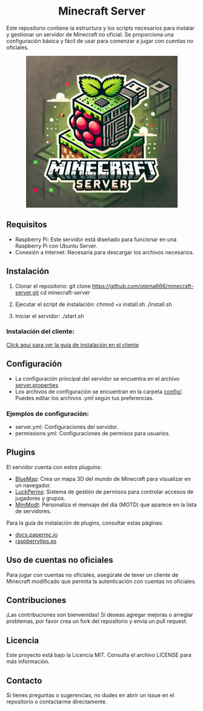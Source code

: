 <h1 style="text-align:center">Minecraft Server</h1>

Este repositorio contiene la estructura y los scripts necesarios para instalar y gestionar un servidor de Minecraft no oficial. Se proporciona una configuración básica y fácil de usar para comenzar a jugar con cuentas no oficiales.


<div style="text-align: center;">
    <img style="width: 400px;" src="assets/logo.jpg" alt="Logo">
</div>

## Requisitos
- Raspberry Pi: Este servidor está diseñado para funcionar en una Raspberry Pi con Ubuntu Server.
- Conexión a Internet: Necesaria para descargar los archivos necesarios.

## Instalación

1. Clonar el repositorio:
      git clone https://github.com/otema666/minecraft-server.git
   cd minecraft-server
   

2. Ejecutar el script de instalación:
      chmod +x install.sh
   ./install.sh
   

3. Iniciar el servidor:
      ./start.sh
   
### Instalación del cliente:
[Click aquí para ver la guía de instalación en el cliente](client.md)

## Configuración
- La configuración principal del servidor se encuentra en el archivo [server.properties](server.properties)
- Los archivos de configuración se encuentran en la carpeta [config/](config/). Puedes editar los archivos .yml según tus preferencias.

### Ejemplos de configuración:

- server.yml: Configuraciones del servidor.
- permissions.yml: Configuraciones de permisos para usuarios.

## Plugins
El servidor cuenta con estos pluguins:
* [BlueMap](plugins/bluemap-5.4-paper.jar): Crea un mapa 3D del mundo de Minecraft para visualizar en un navegador.
* [LuckPerms](plugins/LuckPerms-Bukkit-5.4.131.jar): Sistema de gestión de permisos para controlar accesos de jugadores y grupos.
* [MiniModt](plugins/minimotd-bukkit-2.1.3.jar): Personaliza el mensaje del día (MOTD) que aparece en la lista de servidores.

Para la guía de instalación de plugins, consultar estas páginas:

* [docs.papermc.io](https://docs.papermc.io/paper/next-steps)
* [raspberrytips.es](https://raspberrytips.es/minecraft-servidor-raspberry-pi/)


## Uso de cuentas no oficiales

Para jugar con cuentas no oficiales, asegúrate de tener un cliente de Minecraft modificado que permita la autenticación con cuentas no oficiales.

## Contribuciones

¡Las contribuciones son bienvenidas! Si deseas agregar mejoras o arreglar problemas, por favor crea un fork del repositorio y envía un pull request.

## Licencia

Este proyecto está bajo la Licencia MIT. Consulta el archivo LICENSE para más información.

## Contacto

Si tienes preguntas o sugerencias, no dudes en abrir un issue en el repositorio o contactarme directamente.